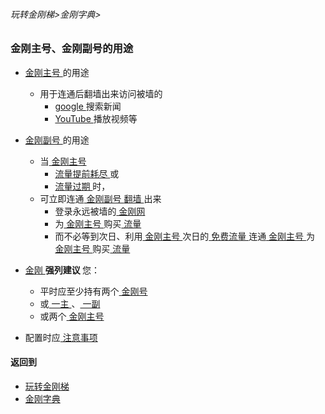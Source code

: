 ###### 玩转金刚梯>金刚字典>


### 金刚主号、金刚副号的用途
- [ 金刚主号 ](https://github.com/a2zitpro/web/blob/master/LadderFree/kkDictionary/KKIDMain.md)的用途
  - 用于连通后翻墙出来访问被墙的
    - [ google ](https://google.com)搜索新闻
    - [ YouTube ](https://youtube.com)播放视频等
- [ 金刚副号 ](https://github.com/a2zitpro/web/blob/master/LadderFree/kkDictionary/KKIDAuxiliary.md)的用途
  - 当[ 金刚主号 ](https://github.com/a2zitpro/web/blob/master/LadderFree/kkDictionary/KKIDMain.md)
    - [ 流量提前耗尽 ](/kkdatatrafficisexhaustedearly.md)或
    - [ 流量过期 ](/kkdatatrafficexpired.md)时，
  - 可立即连通[ 金刚副号 ](https://github.com/a2zitpro/web/blob/master/LadderFree/kkDictionary/KKIDAuxiliary.md)[ 翻墙 ]()出来
    - 登录永远被墙的[ 金刚网 ](https://github.com/a2zitpro/web/blob/master/LadderFree/kkDictionary/KKSiteZh.md)
    - 为[ 金刚主号 ](https://github.com/a2zitpro/web/blob/master/LadderFree/kkDictionary/KKIDMain.md)购买[ 流量 ]()
    - 而不必等到次日、利用[ 金刚主号 ](https://github.com/a2zitpro/web/blob/master/LadderFree/kkDictionary/KKIDMain.md)次日的[ 免费流量 ](https://github.com/a2zitpro/web/blob/master/kkdatatrafficfree.md)连通[ 金刚主号 ](https://github.com/a2zitpro/web/blob/master/LadderFree/kkDictionary/KKIDMain.md)为[ 金刚主号 ](https://github.com/a2zitpro/web/blob/master/LadderFree/kkDictionary/KKIDMain.md)购买[ 流量 ]()

- [ 金刚 ]()<strong> 强列建议 </strong >您：
  - 平时应至少持有两个[ 金刚号 ](https://github.com/a2zitpro/web/blob/master/LadderFree/kkDictionary/KKID.md)
  - 或[ 一主 ](https://github.com/a2zitpro/web/blob/master/LadderFree/kkDictionary/KKIDMain.md)、[ 一副 ](https://github.com/a2zitpro/web/blob/master/LadderFree/kkDictionary/KKIDAuxiliary.md)
  - 或两个[ 金刚主号 ](https://github.com/a2zitpro/web/blob/master/LadderFree/kkDictionary/KKIDMain.md)
- 配置时应[ 注意事项 ](https://github.com/a2zitpro/web/blob/master/LadderFree/kkDictionary/ConsiderationsWhileConfigureKKKID.md)


#### 返回到
- [玩转金刚梯](https://github.com/a2zitpro/web/blob/master/LadderFree/main.md)
- [金刚字典](https://github.com/a2zitpro/web/blob/master/LadderFree/kkDictionary/KKDictionary.md)

